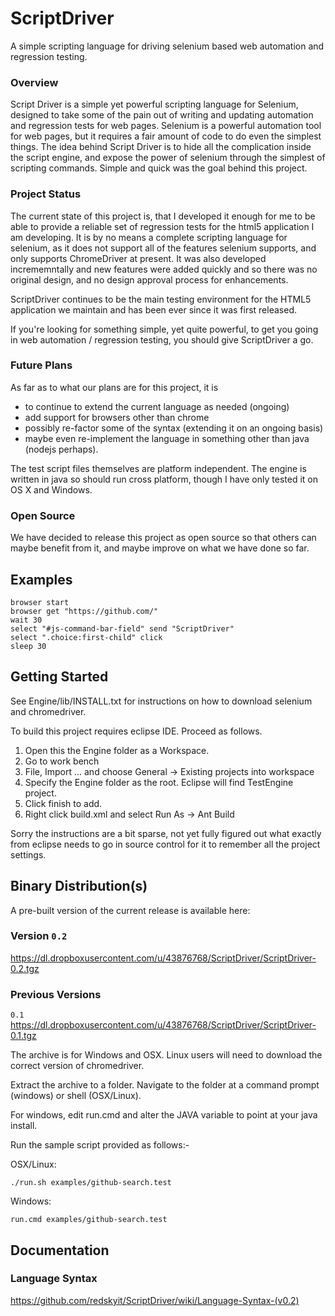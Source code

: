 # ScriptDriver

A simple scripting language for driving selenium based web automation and regression testing.

### Overview

Script Driver is a simple yet powerful scripting language for Selenium, designed to take some of the pain out of writing and updating automation and regression tests for web pages.  Selenium is a powerful automation tool for web pages, but it requires a fair amount of code to do even the simplest things.  The idea behind Script Driver is to hide all the complication inside the script engine, and expose the power of selenium through the simplest of scripting commands.  Simple and quick was the goal behind this project.

### Project Status

The current state of this project is, that I developed it enough for me to be able to provide a reliable set of regression tests for the html5 application I am developing.  It is by no means a complete scripting language for selenium, as it does not support all of the features selenium supports, and only supports ChromeDriver at present.  It was also developed incrememntally and new features were added quickly and so there was no original design, and no design approval process for enhancements.

ScriptDriver continues to be the main testing environment for the HTML5 application we maintain and has been ever since it was first released.

If you're looking for something simple, yet quite powerful, to get you going in web automation / regression testing, you should give ScriptDriver a go.

### Future Plans

As far as to what our plans are for this project, it is 

- to continue to extend the current language as needed (ongoing)
- add support for browsers other than chrome
- possibly re-factor some of the syntax (extending it on an ongoing basis)
- maybe even re-implement the language in something other than java (nodejs perhaps).  

The test script files themselves are platform independent.  The engine is written in java so should run cross platform, though I have only tested it on OS X and Windows.

### Open Source

We have decided to release this project as open source so that others can maybe benefit from it, and maybe improve on what we have done so far.

## Examples

    browser start
    browser get "https://github.com/"
    wait 30
    select "#js-command-bar-field" send "ScriptDriver"
    select ".choice:first-child" click
    sleep 30

## Getting Started

See Engine/lib/INSTALL.txt for instructions on how to download selenium and chromedriver.

To build this project requires eclipse IDE.  Proceed as follows.

1. Open this the Engine folder as a Workspace.
2. Go to work bench
3. File, Import ... and choose General -> Existing projects into workspace
4. Specify the Engine folder as the root.  Eclipse will find TestEngine project.
5. Click finish to add.
6. Right click build.xml and select Run As -> Ant Build

Sorry the instructions are a bit sparse, not yet fully figured out what exactly from eclipse needs to go in source control for it to remember all the project settings.

## Binary Distribution(s)

A pre-built version of the current release is available here:

### Version `0.2`
https://dl.dropboxusercontent.com/u/43876768/ScriptDriver/ScriptDriver-0.2.tgz

### Previous Versions
`0.1` https://dl.dropboxusercontent.com/u/43876768/ScriptDriver/ScriptDriver-0.1.tgz

The archive is for Windows and OSX.  Linux users will need to download the correct version of chromedriver.

Extract the archive to a folder.  Navigate to the folder at a command prompt (windows) or shell (OSX/Linux).

For windows, edit run.cmd and alter the JAVA variable to point at your java install.

Run the sample script provided as follows:-

OSX/Linux: 

    ./run.sh examples/github-search.test

Windows:   

    run.cmd examples/github-search.test

## Documentation
### Language Syntax

https://github.com/redskyit/ScriptDriver/wiki/Language-Syntax-(v0.2)
